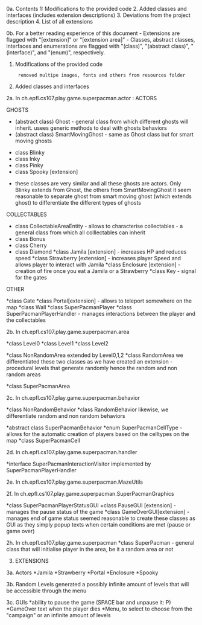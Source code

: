 0a. Contents
    1: Modifications to the provided code
    2. Added classes and interfaces (includes extension descriptions)
    3. Deviations from the project description
    4. List of all extensions
    
0b. For a better reading experience of this document
    - Extensions are flagged with "[extension]" or "[extension area]"
    - Classes, abstract classes, interfaces and enumerations are flagged with
    "(class)", "(abstract class)", "(interface)", and "(enum)", respectively. 

1. Modifications of the provided code 

        removed multipe images, fonts and others from resources folder
        
2. Added classes and interfaces 

2a. In ch.epfl.cs107.play.game.superpacman.actor : ACTORS

GHOSTS
- (abstract class) Ghost - general class from which different ghosts will inherit. usees generic methods to deal with ghosts behaviors
- (abstract class) SmartMovingGhost - same as Ghost class but for smart moving ghosts
 * class Blinky 
 * class Inky 
 * class Pinky
 * class Spooky [extension]
 - these classes are very similar and all these ghosts are actors. Only Blinky extends from Ghost, the others from SmartMovingGhost
 it seem reasonable to separate ghost from smart moving ghost (which extends ghost) to differentiate the different types of ghosts
 
COLLECTABLES

* class CollectableAreaEntity - allows to characterise collectables - a general class from which all colllectables can inherit
* class Bonus
* class Cherry
* class Diamond
*class Jamila [extension] - increases HP and reduces speed
*class Strawberry [extension] - increases player Speed and allows player to interact with Jamila
*class Enclosure [extension] - creation of fire once you eat a Jamila or a Strawberry 
*class Key - signal for the gates

OTHER

*class Gate 
*class Portal[extension] - allows to teleport somewhere on the map
*class Wall
*class SuperPacmanPlayer
*class SuperPacmanPlayerHandler - manages interactions between the player and the collectables


2b. In ch.epfl.cs107.play.game.superpacman.area

*class Level0 
*class Level1
*class Level2

*class NonRandomArea extended by Level0,1,2
*class RandomArea
we differentiated these two classes as we have created an extension - procedural levels that generate randomly
hence the random and non random areas

*class SuperPacmanArea

2c. In ch.epfl.cs107.play.game.superpacman.behavior

*class NonRandomBehavior
*class RandomBehavior
likewise, we differentiate random and non random behaviors

*abstract class SuperPacmanBehavior
*enum SuperPacmanCellType - allows for the automatic creation of players based on the celltypes on the map
*class SuperPacmanCell

2d. In ch.epfl.cs107.play.game.superpacman.handler

*interface SuperPacmanInteractionVisitor
implemented by SuperPacmanPlayerHandler

2e. In ch.epfl.cs107.play.game.superpacman.MazeUtils



2f. In ch.epfl.cs107.play.game.superpacman.SuperPacmanGraphics

*class SuperPacmanPlayerStatusGUI
+class PauseGUI [extension] - manages the pause status of the game
*class GameOverGUI[extension] - manages end of game status
seemed reasonable to create these classes as GUI as they simply popup texts when certain conditions are met
(pause or game over)

2h. In ch.epfl.cs107.play.game.superpacman 
*class SuperPacman - general class that will initialise player in the area, be it a random area or not


3. EXTENSIONS

3a. Actors 
*Jamila
*Strawberry
*Portal
*Enclosure
*Spooky

3b. Random Levels
generated a possibly infinite amount of levels that will be accessible through the menu

3c. GUIs
*ability to pause the game (SPACE bar and unpause it: P)
*GameOver text when the player dies
*Menu, to select to choose from the "campaign" or an infinite amount of levels
